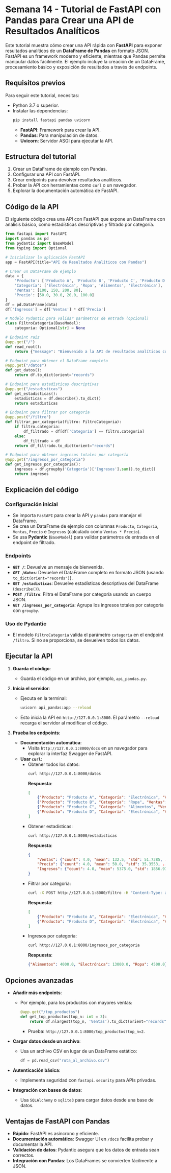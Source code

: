 #  Semana 14 - Tutorial de FastAPI con Pandas para Crear una API de Resultados Analíticos

Este tutorial muestra cómo crear una API rápida con **FastAPI** para exponer resultados analíticos de un **DataFrame de Pandas** en formato JSON. FastAPI es un framework moderno y eficiente, mientras que Pandas permite manipular datos fácilmente. El ejemplo incluye la creación de un DataFrame, procesamiento básico y exposición de resultados a través de endpoints.

## Requisitos previos

Para seguir este tutorial, necesitas:

- Python 3.7 o superior.
- Instalar las dependencias:
  ```bash
  pip install fastapi pandas uvicorn
  ```
  - **FastAPI**: Framework para crear la API.
  - **Pandas**: Para manipulación de datos.
  - **Uvicorn**: Servidor ASGI para ejecutar la API.

## Estructura del tutorial

1. Crear un DataFrame de ejemplo con Pandas.
2. Configurar una API con FastAPI.
3. Crear endpoints para devolver resultados analíticos.
4. Probar la API con herramientas como `curl` o un navegador.
5. Explorar la documentación automática de FastAPI.

## Código de la API

El siguiente código crea una API con FastAPI que expone un DataFrame con análisis básico, como estadísticas descriptivas y filtrado por categoría.

```python
from fastapi import FastAPI
import pandas as pd
from pydantic import BaseModel
from typing import Optional

# Inicializar la aplicación FastAPI
app = FastAPI(title="API de Resultados Analíticos con Pandas")

# Crear un DataFrame de ejemplo
data = {
    'Producto': ['Producto A', 'Producto B', 'Producto C', 'Producto D'],
    'Categoría': ['Electrónica', 'Ropa', 'Alimentos', 'Electrónica'],
    'Ventas': [100, 150, 200, 80],
    'Precio': [50.0, 30.0, 20.0, 100.0]
}
df = pd.DataFrame(data)
df['Ingresos'] = df['Ventas'] * df['Precio']

# Modelo Pydantic para validar parámetros de entrada (opcional)
class FiltroCategoria(BaseModel):
    categoria: Optional[str] = None

# Endpoint raíz
@app.get("/")
def read_root():
    return {"message": "Bienvenido a la API de resultados analíticos con Pandas"}

# Endpoint para obtener el DataFrame completo
@app.get("/datos")
def get_datos():
    return df.to_dict(orient="records")

# Endpoint para estadísticas descriptivas
@app.get("/estadisticas")
def get_estadisticas():
    estadisticas = df.describe().to_dict()
    return estadisticas

# Endpoint para filtrar por categoría
@app.post("/filtro")
def filtrar_por_categoria(filtro: FiltroCategoria):
    if filtro.categoria:
        df_filtrado = df[df['Categoría'] == filtro.categoria]
    else:
        df_filtrado = df
    return df_filtrado.to_dict(orient="records")

# Endpoint para obtener ingresos totales por categoría
@app.get("/ingresos_por_categoria")
def get_ingresos_por_categoria():
    ingresos = df.groupby('Categoría')['Ingresos'].sum().to_dict()
    return ingresos
```

## Explicación del código

### Configuración inicial
- Se importa `FastAPI` para crear la API y `pandas` para manejar el DataFrame.
- Se crea un DataFrame de ejemplo con columnas `Producto`, `Categoría`, `Ventas`, `Precio` e `Ingresos` (calculado como `Ventas * Precio`).
- Se usa **Pydantic** (`BaseModel`) para validar parámetros de entrada en el endpoint de filtrado.

### Endpoints
- **`GET /`**: Devuelve un mensaje de bienvenida.
- **`GET /datos`**: Devuelve el DataFrame completo en formato JSON (usando `to_dict(orient="records")`).
- **`GET /estadisticas`**: Devuelve estadísticas descriptivas del DataFrame (`describe()`).
- **`POST /filtro`**: Filtra el DataFrame por categoría usando un cuerpo JSON.
- **`GET /ingresos_por_categoria`**: Agrupa los ingresos totales por categoría con `groupby`.

### Uso de Pydantic
- El modelo `FiltroCategoria` valida el parámetro `categoria` en el endpoint `/filtro`. Si no se proporciona, se devuelven todos los datos.

## Ejecutar la API

1. **Guarda el código**:
   - Guarda el código en un archivo, por ejemplo, `api_pandas.py`.

2. **Inicia el servidor**:
   - Ejecuta en la terminal:
     ```bash
     uvicorn api_pandas:app --reload
     ```
   - Esto inicia la API en `http://127.0.0.1:8000`. El parámetro `--reload` recarga el servidor al modificar el código.

3. **Prueba los endpoints**:
   - **Documentación automática**:
     - Visita `http://127.0.0.1:8000/docs` en un navegador para explorar la interfaz Swagger de FastAPI.
   - **Usar `curl`**:
     - Obtener todos los datos:
       ```bash
       curl http://127.0.0.1:8000/datos
       ```
       **Respuesta**:
       ```json
       [
           {"Producto": "Producto A", "Categoría": "Electrónica", "Ventas": 100, "Precio": 50.0, "Ingresos": 5000.0},
           {"Producto": "Producto B", "Categoría": "Ropa", "Ventas": 150, "Precio": 30.0, "Ingresos": 4500.0},
           {"Producto": "Producto C", "Categoría": "Alimentos", "Ventas": 200, "Precio": 20.0, "Ingresos": 4000.0},
           {"Producto": "Producto D", "Categoría": "Electrónica", "Ventas": 80, "Precio": 100.0, "Ingresos": 8000.0}
       ]
       ```
     - Obtener estadísticas:
       ```bash
       curl http://127.0.0.1:8000/estadisticas
       ```
       **Respuesta**:
       ```json
       {
           "Ventas": {"count": 4.0, "mean": 132.5, "std": 51.7385, ...},
           "Precio": {"count": 4.0, "mean": 50.0, "std": 35.3553, ...},
           "Ingresos": {"count": 4.0, "mean": 5375.0, "std": 1856.9788, ...}
       }
       ```
     - Filtrar por categoría:
       ```bash
       curl -X POST http://127.0.0.1:8000/filtro -H "Content-Type: application/json" -d '{"categoria": "Electrónica"}'
       ```
       **Respuesta**:
       ```json
       [
           {"Producto": "Producto A", "Categoría": "Electrónica", "Ventas": 100, "Precio": 50.0, "Ingresos": 5000.0},
           {"Producto": "Producto D", "Categoría": "Electrónica", "Ventas": 80, "Precio": 100.0, "Ingresos": 8000.0}
       ]
       ```
     - Ingresos por categoría:
       ```bash
       curl http://127.0.0.1:8000/ingresos_por_categoria
       ```
       **Respuesta**:
       ```json
       {"Alimentos": 4000.0, "Electrónica": 13000.0, "Ropa": 4500.0}
       ```

## Opciones avanzadas

- **Añadir más endpoints**:
  - Por ejemplo, para los productos con mayores ventas:
    ```python
    @app.get("/top_productos")
    def get_top_productos(top_n: int = 3):
        return df.nlargest(top_n, 'Ventas').to_dict(orient="records")
    ```
    - Prueba: `http://127.0.0.1:8000/top_productos?top_n=2`.

- **Cargar datos desde un archivo**:
  - Usa un archivo CSV en lugar de un DataFrame estático:
    ```python
    df = pd.read_csv("ruta_al_archivo.csv")
    ```

- **Autenticación básica**:
  - Implementa seguridad con `fastapi.security` para APIs privadas.

- **Integración con bases de datos**:
  - Usa `SQLAlchemy` o `sqlite3` para cargar datos desde una base de datos.

## Ventajas de FastAPI con Pandas

- **Rápido**: FastAPI es asíncrono y eficiente.
- **Documentación automática**: Swagger UI en `/docs` facilita probar y documentar la API.
- **Validación de datos**: Pydantic asegura que los datos de entrada sean correctos.
- **Integración con Pandas**: Los DataFrames se convierten fácilmente a JSON.

